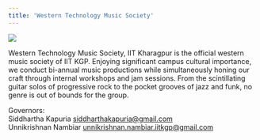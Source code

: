 ```yaml
---
title: 'Western Technology Music Society'
---
```


![](https://drive.google.com/uc?id=1gywlEirLSMhdwmmb5TKgES9ylXreiQ_Y)

Western Technology Music Society, IIT Kharagpur is the official western music society of IIT KGP. Enjoying significant campus cultural importance, we conduct bi-annual music productions while simultaneously honing our craft through internal workshops and jam sessions. From the scintillating guitar solos of progressive rock to the pocket grooves of jazz and funk, no genre is out of bounds for the group.

Governors: <br />
Siddhartha Kapuria
siddharthakapuria@gmail.com <br/>
Unnikrishnan Nambiar
unnikrishnan.nambiar.iitkgp@gmail.com <br/>
